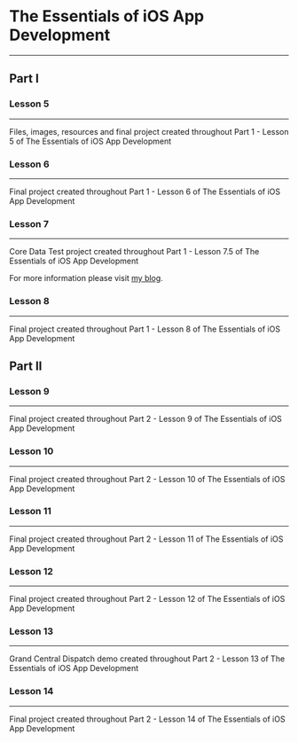 # The Essentials of iOS App Development
--------

## Part I 

### Lesson 5 
--------

Files, images, resources and final project created throughout Part 1 - Lesson 5 of The Essentials of iOS App Development

### Lesson 6
--------

Final project created throughout Part 1 - Lesson 6 of The Essentials of iOS App Development

### Lesson 7
--------

Core Data Test project created throughout Part 1 - Lesson 7.5 of The Essentials of iOS App Development

For more information please visit [my blog](http://iFe.li/ "iFeli").

### Lesson 8
--------

Final project created throughout Part 1 - Lesson 8 of The Essentials of iOS App Development

## Part II

### Lesson 9
--------

Final project created throughout Part 2 - Lesson 9 of The Essentials of iOS App Development

### Lesson 10
--------

Final project created throughout Part 2 - Lesson 10 of The Essentials of iOS App Development

### Lesson 11
--------

Final project created throughout Part 2 - Lesson 11 of The Essentials of iOS App Development

### Lesson 12
--------

Final project created throughout Part 2 - Lesson 12 of The Essentials of iOS App Development

### Lesson 13
--------

Grand Central Dispatch demo created throughout Part 2 - Lesson 13 of The Essentials of iOS App Development

### Lesson 14
--------

Final project created throughout Part 2 - Lesson 14 of The Essentials of iOS App Development